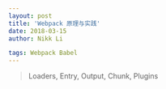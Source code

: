 ```yaml
---
layout: post
title: 'Webpack 原理与实践'
date: 2018-03-15
author: Nikk Li

tags: Webpack Babel
---
```


> Loaders, Entry, Output, Chunk, Plugins


